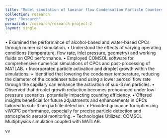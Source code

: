 ```yaml
---
title: "Model simulation of laminar flow Condensation Particle Counters (CPC)"
collection: research
type: "Research"
permalink: /research/research-project-2
layout: single
---
```


•	Examined the performance of alcohol-based and water-based CPCs through numerical simulation.
•	Understood the effects of varying operating conditions (temperature, flow rate, inlet pressure, geometry) and working fluids on CPC performance.
•	Employed COMSOL software for comprehensive numerical simulations of CPCs and post-processing of MATLAB.
•	Incorporated particle activation and droplet growth within the simulations.
•	Identified that lowering the condenser temperature, reducing the diameter of the condenser tube and using a lower aerosol flow rate through the capillary can enhance the activation of sub-3 nm particles.
•	Observed that droplet growth reduction becomes pronounced under low-pressure scenarios, potentially impacting counting efficiency.
•	Offered insights beneficial for future adjustments and enhancements in CPCs tailored to sub-3 nm particle detection.
•	Provided guidance for optimizing vWCPC performance, especially for precise particle detection and atmospheric aerosol monitoring.
•	Technologies Utilized: COMSOL Multiphysics simulation coupled with MATLAB.

vv
